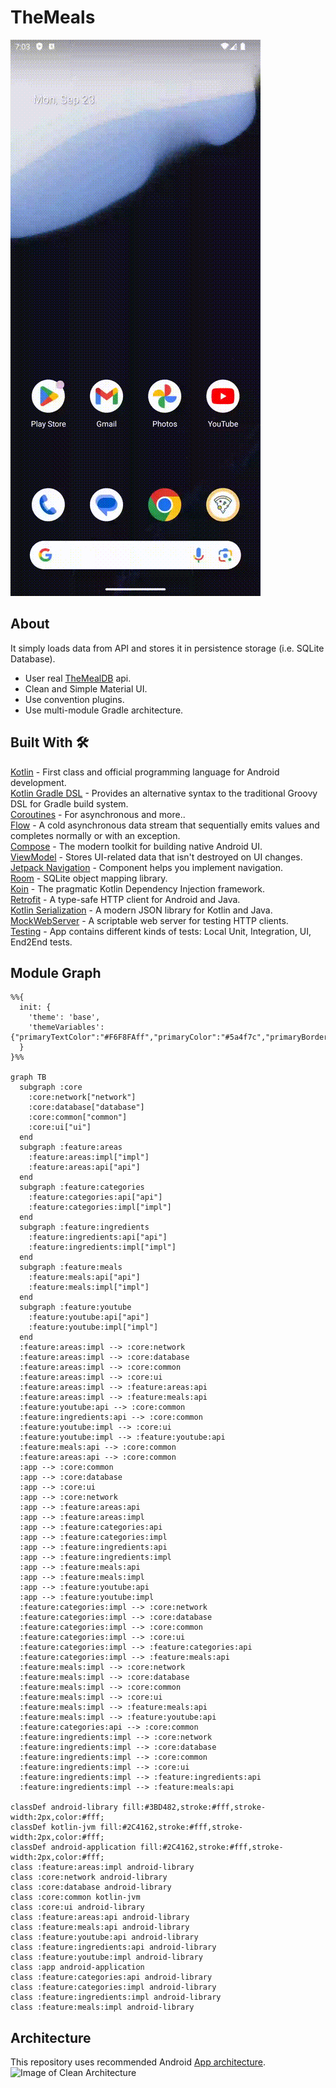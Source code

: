 # TheMeals

![GitHub Logo](/screenshots/app_flow.gif)

## About
It simply loads data from API and stores it in persistence storage (i.e. SQLite Database).
* User real [TheMealDB](https://www.themealdb.com/) api.<br>
* Clean and Simple Material UI.<br>
* Use convention plugins.<br>
* Use multi-module Gradle architecture.<br>

## Built With 🛠
[Kotlin](https://kotlinlang.org/) - First class and official programming language for Android development.<br>
[Kotlin Gradle DSL](https://docs.gradle.org/current/userguide/kotlin_dsl.html) - Provides an alternative syntax to the traditional Groovy DSL for Gradle build system. <br>
[Coroutines](https://kotlinlang.org/docs/reference/coroutines-overview.html) - For asynchronous and more..<br>
[Flow](https://kotlin.github.io/kotlinx.coroutines/kotlinx-coroutines-core/kotlinx.coroutines.flow/-flow/) - A cold asynchronous data stream that sequentially emits values and completes normally or with an exception.<br>
[Compose](https://developer.android.com/develop/ui/compose/documentation) - The modern toolkit for building native Android UI.<br>
[ViewModel](https://developer.android.com/topic/libraries/architecture/viewmodel) - Stores UI-related data that isn't destroyed on UI changes.<br>
[Jetpack Navigation](https://developer.android.com/guide/navigation) - Component helps you implement navigation.<br>
[Room](https://developer.android.com/topic/libraries/architecture/room) - SQLite object mapping library.<br>
[Koin](https://insert-koin.io) - The pragmatic Kotlin Dependency Injection framework.<br>
[Retrofit](https://square.github.io/retrofit/) - A type-safe HTTP client for Android and Java.<br>
[Kotlin Serialization](https://kotlinlang.org/docs/serialization.html) - A modern JSON library for Kotlin and Java.<br>
[MockWebServer](https://github.com/square/okhttp/tree/master/mockwebserver) - A scriptable web server for testing HTTP clients.<br>
[Testing](https://developer.android.com/training/testing) - App contains different kinds of tests: Local Unit, Integration, UI, End2End tests.<br>
## Module Graph

```mermaid
%%{
  init: {
    'theme': 'base',
    'themeVariables': {"primaryTextColor":"#F6F8FAff","primaryColor":"#5a4f7c","primaryBorderColor":"#5a4f7c","tertiaryColor":"#40375c","lineColor":"#f5a623","fontSize":"12px"}
  }
}%%

graph TB
  subgraph :core
    :core:network["network"]
    :core:database["database"]
    :core:common["common"]
    :core:ui["ui"]
  end
  subgraph :feature:areas
    :feature:areas:impl["impl"]
    :feature:areas:api["api"]
  end
  subgraph :feature:categories
    :feature:categories:api["api"]
    :feature:categories:impl["impl"]
  end
  subgraph :feature:ingredients
    :feature:ingredients:api["api"]
    :feature:ingredients:impl["impl"]
  end
  subgraph :feature:meals
    :feature:meals:api["api"]
    :feature:meals:impl["impl"]
  end
  subgraph :feature:youtube
    :feature:youtube:api["api"]
    :feature:youtube:impl["impl"]
  end
  :feature:areas:impl --> :core:network
  :feature:areas:impl --> :core:database
  :feature:areas:impl --> :core:common
  :feature:areas:impl --> :core:ui
  :feature:areas:impl --> :feature:areas:api
  :feature:areas:impl --> :feature:meals:api
  :feature:youtube:api --> :core:common
  :feature:ingredients:api --> :core:common
  :feature:youtube:impl --> :core:ui
  :feature:youtube:impl --> :feature:youtube:api
  :feature:meals:api --> :core:common
  :feature:areas:api --> :core:common
  :app --> :core:common
  :app --> :core:database
  :app --> :core:ui
  :app --> :core:network
  :app --> :feature:areas:api
  :app --> :feature:areas:impl
  :app --> :feature:categories:api
  :app --> :feature:categories:impl
  :app --> :feature:ingredients:api
  :app --> :feature:ingredients:impl
  :app --> :feature:meals:api
  :app --> :feature:meals:impl
  :app --> :feature:youtube:api
  :app --> :feature:youtube:impl
  :feature:categories:impl --> :core:network
  :feature:categories:impl --> :core:database
  :feature:categories:impl --> :core:common
  :feature:categories:impl --> :core:ui
  :feature:categories:impl --> :feature:categories:api
  :feature:categories:impl --> :feature:meals:api
  :feature:meals:impl --> :core:network
  :feature:meals:impl --> :core:database
  :feature:meals:impl --> :core:common
  :feature:meals:impl --> :core:ui
  :feature:meals:impl --> :feature:meals:api
  :feature:meals:impl --> :feature:youtube:api
  :feature:categories:api --> :core:common
  :feature:ingredients:impl --> :core:network
  :feature:ingredients:impl --> :core:database
  :feature:ingredients:impl --> :core:common
  :feature:ingredients:impl --> :core:ui
  :feature:ingredients:impl --> :feature:ingredients:api
  :feature:ingredients:impl --> :feature:meals:api

classDef android-library fill:#3BD482,stroke:#fff,stroke-width:2px,color:#fff;
classDef kotlin-jvm fill:#2C4162,stroke:#fff,stroke-width:2px,color:#fff;
classDef android-application fill:#2C4162,stroke:#fff,stroke-width:2px,color:#fff;
class :feature:areas:impl android-library
class :core:network android-library
class :core:database android-library
class :core:common kotlin-jvm
class :core:ui android-library
class :feature:areas:api android-library
class :feature:meals:api android-library
class :feature:youtube:api android-library
class :feature:ingredients:api android-library
class :feature:youtube:impl android-library
class :app android-application
class :feature:categories:api android-library
class :feature:categories:impl android-library
class :feature:ingredients:impl android-library
class :feature:meals:impl android-library

```
## Architecture
This repository uses recommended Android [App architecture](https://developer.android.com/topic/architecture).
![Image of Clean Architecture](https://developer.android.com/static/topic/libraries/architecture/images/mad-arch-overview.png)